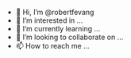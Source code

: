 - 👋 Hi, I’m @robertfevang
- 👀 I’m interested in ...
- 🌱 I’m currently learning ...
- 💞️ I’m looking to collaborate on ...
- 📫 How to reach me ...

<!---
robertfevang/robertfevang is a ✨ special ✨ repository because its `README.md` (this file) appears on your GitHub profile.
You can click the Preview link to take a look at your changes.
--->
